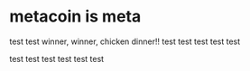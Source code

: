 # metacoin is meta

test
test
winner, winner, chicken dinner!!
test
test
test
test
test

test
test
test
test
test
test
